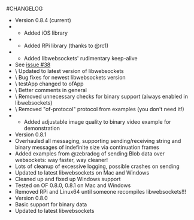 #CHANGELOG
* Version 0.8.4 (current)
* + Added iOS library
* + Added RPi library (thanks to @rc1)
* + Added libwebsockets' rudimentary keep-alive
* See [issue #38](https://github.com/labatrockwell/ofxLibwebsockets/issues/38)
* \ Updated to latest version of libwebsockets
* \ Bug fixes for newest libwebsockets version
* \ testApp changed to ofApp
* \ Better comments in general
* \ Removed unnecessary checks for binary support (always enabled in libwebsockets)
* \ Removed "of-protocol" protocol from examples (you don't need it!)
* + Added adjustable image quality to binary video example for demonstration
* Version 0.8.1 
* Overhauled all messaging, supporting sending/receiving string and binary messages of indefinite size via continuation frames
* Added examples from @zebradog of sending Blob data over websockets: way faster, way cleaner!
* Lots of cleanup of excessive logging, possible crashes on sending
* Updated to latest libwebsockets on Mac and Windows
* Cleaned up and fixed up Windows support
* Tested on OF 0.8.0, 0.8.1 on Mac and Windows
* Removed RPi and Linux64 until someone recompiles libwebsockets!!!
* Version 0.8.0
* Basic support for binary data
* Updated to latest libwebsockets